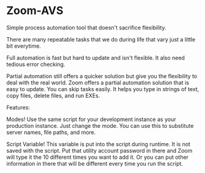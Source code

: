Zoom-AVS
========

Simple process automation tool that doesn't sacrifice flexibility.


There are many repeatable tasks that we do during life that vary just a little bit everytime.


Full automation is fast but hard to update and isn't flexible. It also need tedious error checking.

Partial automation still offers a quicker solution but give you the flexibility to deal with the real world.  Zoom offers a partial automation solution that is easy to update. You can skip tasks easily. It helps you type in strings of text, copy files, delete files, and run EXEs. 

Features:

Modes!
Use the same script for your development instance as your production instance. Just change the mode. You can use this to substitute server names, file paths, and more. 

Script Variable!
This variable is put into the script during runtime. It is not saved with the script. Put that utility account password in there and Zoom will type it the 10 different times you want to add it. Or you can put other information in there that will be different every time you run the script.
